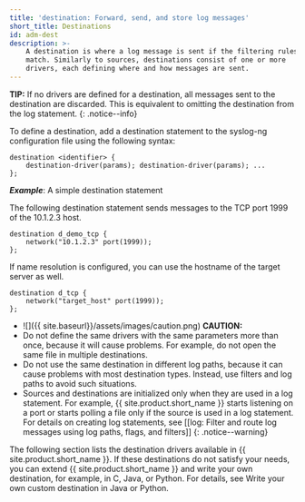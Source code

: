 ```yaml
---
title: 'destination: Forward, send, and store log messages'
short_title: Destinations
id: adm-dest
description: >-
    A destination is where a log message is sent if the filtering rules
    match. Similarly to sources, destinations consist of one or more
    drivers, each defining where and how messages are sent.
---
```


**TIP:** If no drivers are defined for a destination, all messages sent to
the destination are discarded. This is equivalent to omitting the
destination from the log statement.
{: .notice--info}

To define a destination, add a destination statement to the syslog-ng
configuration file using the following syntax:

```config
destination <identifier> {
    destination-driver(params); destination-driver(params); ...
};
```

**_Example_**: A simple destination statement

The following destination statement sends messages to the TCP port 1999
of the 10.1.2.3 host.

```config
destination d_demo_tcp {
    network("10.1.2.3" port(1999));
};
```

If name resolution is configured, you can use the hostname of the target server as well.

```config
destination d_tcp {
    network("target_host" port(1999));
};
```

- ![]({{ site.baseurl}}/assets/images/caution.png) **CAUTION:**
- Do not define the same drivers with the same parameters more than once,
    because it will cause problems. For example, do not open the same file in
    multiple destinations.
- Do not use the same destination in different log paths, because it can cause
    problems with most destination types. Instead, use filters and log paths to
    avoid such situations.
- Sources and destinations are initialized only when they are used in a log
    statement. For example, {{ site.product.short_name }} starts listening on a port or starts
    polling a file only if the source is used in a log statement.
    For details on creating log statements, see
    [[log: Filter and route log messages using log paths, flags, and filters]]
{: .notice--warning}

The following section lists the destination drivers available in {{ site.product.short_name }}. If these destinations do not satisfy your needs, you can extend
{{ site.product.short_name }} and write your own destination, for example, in C, Java,
or Python. For details, see
Write your own custom destination in Java or Python.
